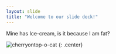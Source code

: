 ```yaml
---
layout: slide
title: "Welcome to our slide deck!"
---
```


Mine has Ice-cream, is it because I am fat?

![cherryontop-o-cat](https://octodex.github.com/images/cherryontop-o-cat.png)
{: .center}

